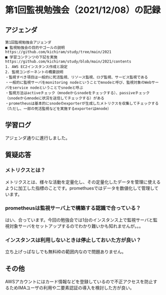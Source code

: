 # 第1回監視勉強会（2021/12/08）の記録
## アジェンダ
```
第1回監視勉強会アジェンダ
■ 監視勉強会の目的やゴールの説明
https://github.com/kichiram/study/tree/main/2021
■ 学習コンテンツの下記を実施
https://github.com/kichiram/study/blob/main/2021/contents
1. AWS EC2インスタンス作成と設定
2. 監視コンポーネントの概要説明
・監視すべき項目は一般的に死活監視、リソース監視、ログ監視、サービス監視である
・一般的に監視サーバをmonitoring nodeということでmnodeと呼び、監視対象のWebサーバをservice nodeということでsnodeと呼ぶ
・監視方法はactiveチェック（mnodeからsnodeをチェックする）、passiveチェック（snodeからmnodeに状況を送信してチェックする）がある
・prometheusは基本的にsnodeのexporterが生成したメトリクスを収集してチェックする（ただし、一部の死活監視などを実施するexporterはmnode）
```
## 学習ログ
アジェンダ通りに進行しました。
## 質疑応答
### メトリクスとは？
メトリクスとは、様々な活動を定量化し、その定量化したデータを管理に使えるように加工した指標のことです。promethuesではデータを数値化して管理しています。
### prometheusは監視サーバ上で構築する認識で合っている？
はい、合っています。今回の勉強会では1台のインスタンス上で監視サーバと監視対象サーバをセットアップするのでわかり難いかも知れませんが。。。
### インスタンスは利用しないときは停止しておいた方が良い？
立ち上げっぱなしでも無料枠の範囲内なので問題ありません。
## その他
AWSアカウントにはカード情報などを登録しているので不正アクセスを防止するためIMAユーザの利用や二要素認証の導入を検討した方が良い。
